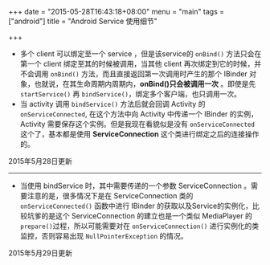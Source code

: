 +++
date = "2015-05-28T16:43:18+08:00"
menu = "main"
tags = ["android"]
title = "Android Service 使用细节"

+++

* 多个 client 可以绑定至一个 service ，但是该service的 `onBind()` 方法只会在第一个 client 绑定至其的时候被调用，当其他 client 再次绑定到它的时候，并不会调用 `onBind()` 方法，而且直接返回第一次调用时产生的那个 IBinder 对象，也就说，在其生命周期内周期内，**onBind()只会被调用一次** 。即使是先 `startService()` 再 `bindService()`，绑定多个客户端，也只调用一次。
* 当 activity 调用 `bindService()` 方法后就会回调 Activity 的 `onServiceConnected`, 在这个方法中向 Activity 中传递一个 IBinder 的实例， Activity 需要保存这个实例。但是我现在看貌似是没有 `onServiceConnected` 这个了，基本都是使用 **ServiceConnection** 这个类进行绑定之后的连接操作的。

2015年5月28日更新

-----------------------------------

* 当使用 bindService 时，其中需要传递的一个参数 ServiceConnection 。需要注意的是，很多情况下是在 ServiceConnection 类的 `onServiceConnected()` 函数中进行 IBinder 的获取以及Service的实例化，比较坑爹的是这个 ServiceConnection 的建立也是一个类似 MediaPlayer 的 `prepare()`过程，所以可能需要对在 `onServiceConnection()` 进行实例化的类监控，否则容易出现 `NullPointerException` 的情况。

2015年5月29日更新
